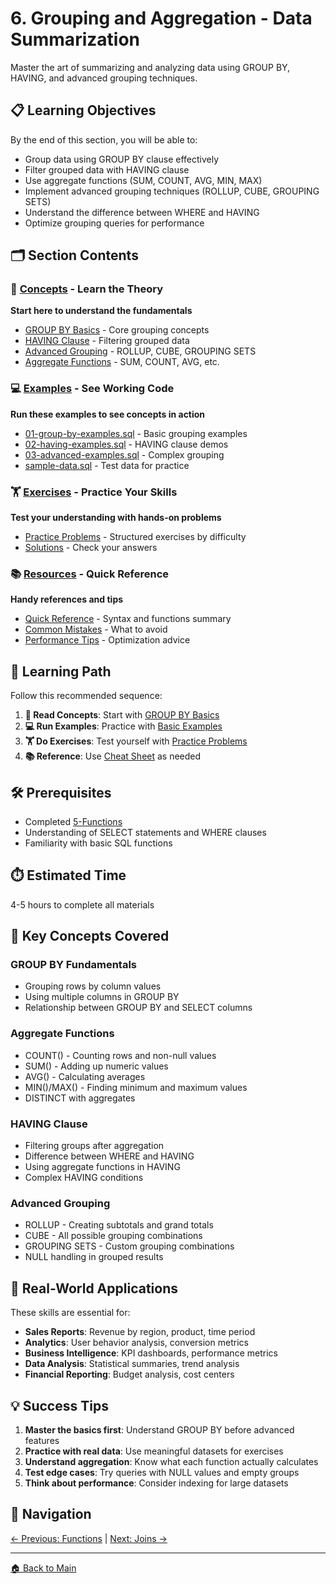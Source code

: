 # 6. Grouping and Aggregation - Data Summarization

Master the art of summarizing and analyzing data using GROUP BY, HAVING, and advanced grouping techniques.

## 📋 Learning Objectives
By the end of this section, you will be able to:
- Group data using GROUP BY clause effectively
- Filter grouped data with HAVING clause
- Use aggregate functions (SUM, COUNT, AVG, MIN, MAX)
- Implement advanced grouping techniques (ROLLUP, CUBE, GROUPING SETS)
- Understand the difference between WHERE and HAVING
- Optimize grouping queries for performance

## 🗂️ Section Contents

### 📖 **[Concepts](./concepts/)** - Learn the Theory
**Start here to understand the fundamentals**
- [GROUP BY Basics](./concepts/group-by-basics.md) - Core grouping concepts
- [HAVING Clause](./concepts/having-clause.md) - Filtering grouped data  
- [Advanced Grouping](./concepts/advanced-grouping.md) - ROLLUP, CUBE, GROUPING SETS
- [Aggregate Functions](./concepts/aggregate-functions.md) - SUM, COUNT, AVG, etc.

### 💻 **[Examples](./examples/)** - See Working Code
**Run these examples to see concepts in action**
- [01-group-by-examples.sql](./examples/01-group-by-examples.sql) - Basic grouping examples
- [02-having-examples.sql](./examples/02-having-examples.sql) - HAVING clause demos
- [03-advanced-examples.sql](./examples/03-advanced-examples.sql) - Complex grouping
- [sample-data.sql](./examples/sample-data.sql) - Test data for practice

### 🏋️ **[Exercises](./exercises/)** - Practice Your Skills  
**Test your understanding with hands-on problems**
- [Practice Problems](./exercises/README.md) - Structured exercises by difficulty
- [Solutions](./exercises/solutions.sql) - Check your answers

### 📚 **[Resources](./resources/)** - Quick Reference
**Handy references and tips**
- [Quick Reference](./resources/cheat-sheet.md) - Syntax and functions summary
- [Common Mistakes](./resources/common-mistakes.md) - What to avoid
- [Performance Tips](./resources/performance-tips.md) - Optimization advice

## 🎯 Learning Path

Follow this recommended sequence:

1. **📖 Read Concepts**: Start with [GROUP BY Basics](./concepts/group-by-basics.md)
2. **💻 Run Examples**: Practice with [Basic Examples](./examples/01-group-by-examples.sql)  
3. **🏋️ Do Exercises**: Test yourself with [Practice Problems](./exercises/README.md)
4. **📚 Reference**: Use [Cheat Sheet](./resources/cheat-sheet.md) as needed

## 🛠️ Prerequisites
- Completed [5-Functions](../5-Functions/README.md)
- Understanding of SELECT statements and WHERE clauses
- Familiarity with basic SQL functions

## ⏱️ Estimated Time
4-5 hours to complete all materials

## 🎯 Key Concepts Covered

### GROUP BY Fundamentals
- Grouping rows by column values
- Using multiple columns in GROUP BY
- Relationship between GROUP BY and SELECT columns

### Aggregate Functions
- COUNT() - Counting rows and non-null values
- SUM() - Adding up numeric values
- AVG() - Calculating averages  
- MIN()/MAX() - Finding minimum and maximum values
- DISTINCT with aggregates

### HAVING Clause
- Filtering groups after aggregation
- Difference between WHERE and HAVING
- Using aggregate functions in HAVING
- Complex HAVING conditions

### Advanced Grouping
- ROLLUP - Creating subtotals and grand totals
- CUBE - All possible grouping combinations
- GROUPING SETS - Custom grouping combinations
- NULL handling in grouped results

## 🚀 Real-World Applications

These skills are essential for:
- **Sales Reports**: Revenue by region, product, time period
- **Analytics**: User behavior analysis, conversion metrics
- **Business Intelligence**: KPI dashboards, performance metrics
- **Data Analysis**: Statistical summaries, trend analysis
- **Financial Reporting**: Budget analysis, cost centers

## 💡 Success Tips

1. **Master the basics first**: Understand GROUP BY before advanced features
2. **Practice with real data**: Use meaningful datasets for exercises
3. **Understand aggregation**: Know what each function actually calculates
4. **Test edge cases**: Try queries with NULL values and empty groups
5. **Think about performance**: Consider indexing for large datasets

## 🔄 Navigation
[← Previous: Functions](../5-Functions/README.md) | [Next: Joins →](../7-Joins/README.md)

---
[🏠 Back to Main](../README.md)
